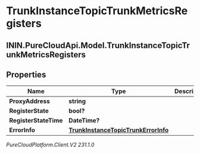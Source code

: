 # TrunkInstanceTopicTrunkMetricsRegisters

## ININ.PureCloudApi.Model.TrunkInstanceTopicTrunkMetricsRegisters

## Properties

|Name | Type | Description | Notes|
|------------ | ------------- | ------------- | -------------|
| **ProxyAddress** | **string** |  | [optional] |
| **RegisterState** | **bool?** |  | [optional] |
| **RegisterStateTime** | **DateTime?** |  | [optional] |
| **ErrorInfo** | [**TrunkInstanceTopicTrunkErrorInfo**](TrunkInstanceTopicTrunkErrorInfo) |  | [optional] |



_PureCloudPlatform.Client.V2 231.1.0_
